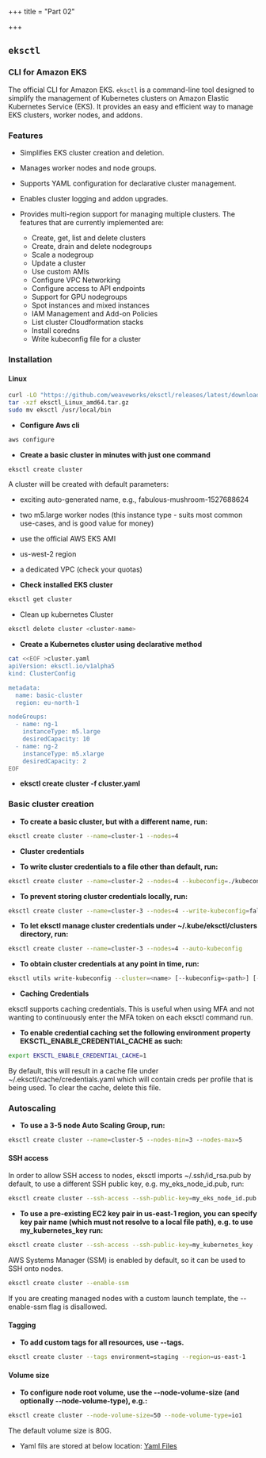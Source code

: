 +++
title = "Part 02"

+++
## ```eksctl``` 
### CLI for Amazon EKS
The official CLI for Amazon EKS.
`eksctl` is a command-line tool designed to simplify the management of Kubernetes clusters on Amazon Elastic Kubernetes Service (EKS). It provides an easy and efficient way to manage EKS clusters, worker nodes, and addons.

### Features
- Simplifies EKS cluster creation and deletion.
- Manages worker nodes and node groups.
- Supports YAML configuration for declarative cluster management.
- Enables cluster logging and addon upgrades.
- Provides multi-region support for managing multiple clusters.
The features that are currently implemented are:

   -  Create, get, list and delete clusters
   - Create, drain and delete nodegroups
   -  Scale a nodegroup
   -  Update a cluster
   -  Use custom AMIs
   -  Configure VPC Networking
   -  Configure access to API endpoints
   -  Support for GPU nodegroups
   -  Spot instances and mixed instances
   -  IAM Management and Add-on Policies
    - List cluster Cloudformation stacks
    - Install coredns
    - Write kubeconfig file for a cluster

### Installation

#### Linux
```bash
curl -LO "https://github.com/weaveworks/eksctl/releases/latest/download/eksctl_Linux_amd64.tar.gz"
tar -xzf eksctl_Linux_amd64.tar.gz
sudo mv eksctl /usr/local/bin
```

- **Configure Aws cli**
```bash
aws configure
```
- **Create a basic cluster in minutes with just one command**
```bash
eksctl create cluster
```
A cluster will be created with default parameters:

   - exciting auto-generated name, e.g., fabulous-mushroom-1527688624
   - two m5.large worker nodes (this instance type - suits most common use-cases, and is good value for money)
  -  use the official AWS EKS AMI
  -  us-west-2 region
   - a dedicated VPC (check your quotas)

- **Check installed EKS cluster**
```bash
eksctl get cluster
```
- Clean up kubernetes Cluster
```bash
eksctl delete cluster <cluster-name>
```
- **Create a Kubernetes cluster using declarative method**
```bash
cat <<EOF >cluster.yaml
apiVersion: eksctl.io/v1alpha5
kind: ClusterConfig

metadata:
  name: basic-cluster
  region: eu-north-1

nodeGroups:
  - name: ng-1
    instanceType: m5.large
    desiredCapacity: 10
  - name: ng-2
    instanceType: m5.xlarge
    desiredCapacity: 2
EOF
 ```

- **eksctl create cluster -f cluster.yaml**

### Basic cluster creation

 - **To create a basic cluster, but with a different name, run:**
```bash
eksctl create cluster --name=cluster-1 --nodes=4
```
- **Cluster credentials**

- **To write cluster credentials to a file other than default, run:**
```bash
eksctl create cluster --name=cluster-2 --nodes=4 --kubeconfig=./kubeconfig.cluster-2.yaml
```
-  **To prevent storing cluster credentials locally, run:**
```bash
eksctl create cluster --name=cluster-3 --nodes=4 --write-kubeconfig=false
```
- **To let eksctl manage cluster credentials under ~/.kube/eksctl/clusters directory, run:**
```bash
eksctl create cluster --name=cluster-3 --nodes=4 --auto-kubeconfig
```
- **To obtain cluster credentials at any point in time, run:**
```bash
eksctl utils write-kubeconfig --cluster=<name> [--kubeconfig=<path>] [--set-kubeconfig-context=<bool>]eksctl utils write-kubeconfig --cluster=<name> [--kubeconfig=<path>] [--set-kubeconfig-context=<bool>]
```

- **Caching Credentials**

eksctl supports caching credentials. This is useful when using MFA and not wanting to continuously enter the MFA token on each eksctl command run.

- **To enable credential caching set the following environment property EKSCTL_ENABLE_CREDENTIAL_CACHE as such:**
```bash
export EKSCTL_ENABLE_CREDENTIAL_CACHE=1
```
By default, this will result in a cache file under ~/.eksctl/cache/credentials.yaml which will contain creds per profile that is being used. To clear the cache, delete this file.

### Autoscaling

- **To use a 3-5 node Auto Scaling Group, run:**
```bash
eksctl create cluster --name=cluster-5 --nodes-min=3 --nodes-max=5
```

#### SSH access

In order to allow SSH access to nodes, eksctl imports ~/.ssh/id_rsa.pub by default, to use a different SSH public key, e.g. my_eks_node_id.pub, run:
```bash
eksctl create cluster --ssh-access --ssh-public-key=my_eks_node_id.pub
```

- **To use a pre-existing EC2 key pair in us-east-1 region, you can specify key pair name (which must not resolve to a local file path), e.g. to use my_kubernetes_key run:**
```bash
eksctl create cluster --ssh-access --ssh-public-key=my_kubernetes_key --region=us-east-1
```
AWS Systems Manager (SSM) is enabled by default, so it can be used to SSH onto nodes.
```bash
eksctl create cluster --enable-ssm
```
If you are creating managed nodes with a custom launch template, the --enable-ssm flag is disallowed.

#### Tagging

- **To add custom tags for all resources, use --tags.**
```bash
eksctl create cluster --tags environment=staging --region=us-east-1
```
#### Volume size

- **To configure node root volume, use the --node-volume-size (and optionally --node-volume-type), e.g.:**
```bash
eksctl create cluster --node-volume-size=50 --node-volume-type=io1
```


The default volume size is 80G.

- Yaml fils are stored at below location:
 [Yaml Files](https://github.com/eksctl-io/eksctl/tree/main/examples)